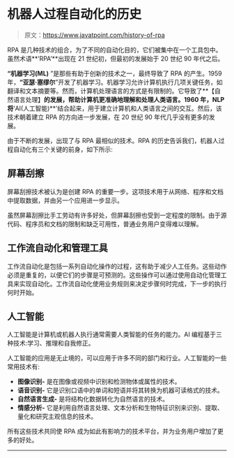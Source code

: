 # 机器人过程自动化的历史

> 原文：<https://www.javatpoint.com/history-of-rpa>

RPA 是几种技术的组合，为了不同的自动化目的，它们被集中在一个工具包中。虽然术语**‘RPA’**出现在 21 世纪初，但最初的发展始于 20 世纪 90 年代之后。

**“机器学习(ML)** ”是那些有助于创新的技术之一，最终导致了 RPA 的产生。1959 年，**“亚瑟·塞缪尔**”开发了机器学习。机器学习允许计算机执行几项关键任务，如翻译和文本摘要等。然而，计算机处理语言的方式是有限制的。它导致了**【自然语言处理】**的发展，帮助计算机更准确地理解和处理人类语言。1960 年，NLP 将**‘AI(人工智能)**’结合起来，用于建立计算机和人类语言之间的交互。然后，该技术朝着建立 RPA 的方向进一步发展，在 20 世纪 90 年代几乎没有更多的发展。

由于不断的发展，出现了与 RPA 最相似的技术。RPA 的历史告诉我们，机器人过程自动化有三个关键的前身，如下所示:

## 屏幕刮擦

屏幕刮擦技术被认为是创建 RPA 的重要一步。这项技术用于从网络、程序和文档中提取数据，并由另一个应用进一步显示。

虽然屏幕刮擦比手工劳动有许多好处，但屏幕刮擦也受到一定程度的限制。由于源代码、程序员和文档的限制和缺乏可用性，普通业务用户变得难以理解。

## 工作流自动化和管理工具

工作流自动化是包括一系列自动化操作的过程，这有助于减少人工任务。这些动作必须是重复的，以便它们的步骤是可预测的。这些操作可以通过使用自动化管理工具来实现自动化。工作流自动化使用业务规则来决定步骤何时完成，下一步的执行何时开始。

## 人工智能

人工智能是计算机或机器人执行通常需要人类智能的任务的能力。AI 编程基于三种技术:学习、推理和自我修正。

人工智能的应用是无止境的，可以应用于许多不同的部门和行业。人工智能的一些常用技术有:

*   **图像识别-** 是在图像或视频中识别和检测物体或属性的技术。
*   **语音识别-** 它是识别口语中的单词和短语并将其转换为机器可读格式的技术。
*   **自然语言生成-** 是将结构化数据转化为自然语言的技术。
*   **情感分析-** 它是利用自然语言处理、文本分析和生物特征识别来识别、提取、量化和研究主观信息的技术。

所有这些技术共同使 RPA 成为如此有影响力的技术平台，并为业务用户增加了更多的好处。

* * *